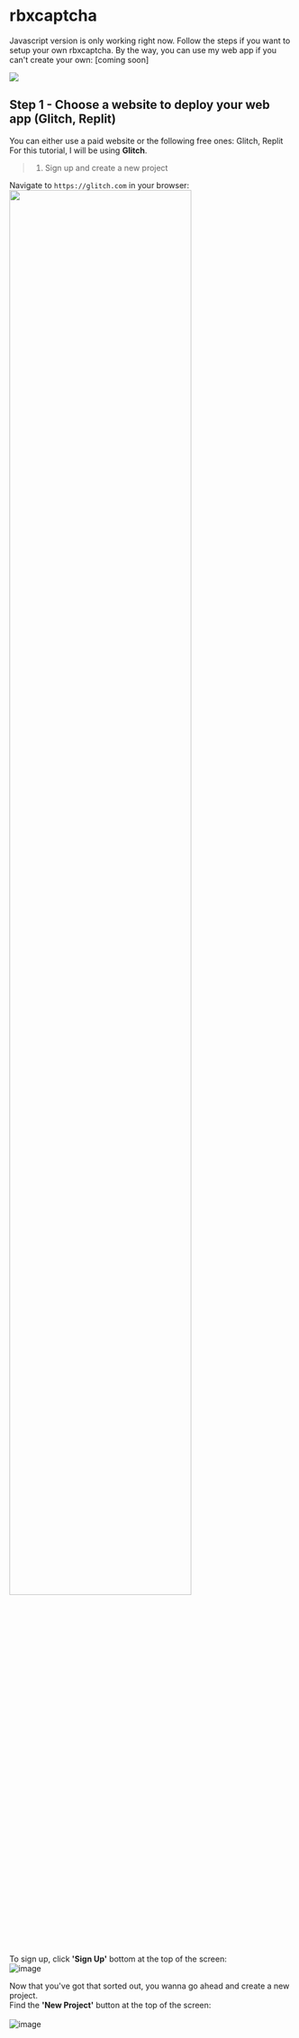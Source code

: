 # rbxcaptcha
Javascript version is only working right now.
Follow the steps if you want to setup your own rbxcaptcha. 
By the way, you can use my web app if you can't create your own: [coming soon]

![](https://komarev.com/ghpvc/?username=rbxcaptcha&label=Repo+Views)

## Step 1 - Choose a website to deploy your web app (Glitch, Replit)
You can either use a paid website or the following free ones: Glitch, Replit <br> For this tutorial, I will be using **Glitch**. </br>

> 1) Sign up and create a new project

Navigate to `https://glitch.com` in your browser:<br><img src="https://github.com/syflairenicole/rbxcaptcha/assets/105584041/e46fec81-6729-4f5b-9d7f-cff876fd5de9" width=80% height=80%></br>

To sign up, click **'Sign Up'** bottom at the top of the screen:<br>![image](https://github.com/syflairenicole/rbxcaptcha/assets/105584041/aefa1bed-7964-4594-bf8d-f116cc7e3d73)</br>

Now that you've got that sorted out, you wanna go ahead and create a new project. <br>Find the **'New Project'** button at the top of the screen:</br><br>![image](https://github.com/syflairenicole/rbxcaptcha/assets/105584041/ce527b3a-23c3-427c-9d5c-4e2e6d67602c)</br>
